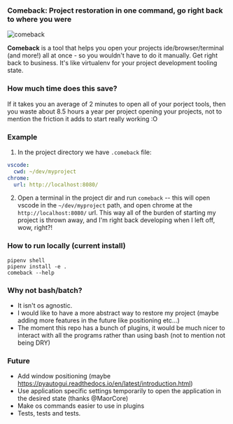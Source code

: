 
### Comeback: Project restoration in one command, go right back to where you were
![comeback](https://user-images.githubusercontent.com/1269911/53277678-c7574a80-370d-11e9-8fc1-1b47fe0e8550.png) 

**Comeback** is a tool that helps you open your projects ide/browser/terminal (and more!) all at once - so you wouldn't have to do it manually. Get right back to business. It's like virtualenv for your project development tooling state.

### How much time does this save?
If it takes you an average of 2 minutes to open all of your porject tools, then you waste about 8.5 hours a year per project opening your projects, not to mention the friction it adds to start really working :O

### Example
1) In the project directory we have `.comeback` file:
```yaml
vscode: 
  cwd: ~/dev/myproject
chrome:
  url: http://localhost:8080/
```
2) Open a terminal in the project dir and run `comeback`
 -- this will open vscode in the `~/dev/myproject` path, and open chrome at the `http://localhost:8080/` url. This way all of the burden of starting my project is thrown away, and I'm right back developing when I left off, wow, right?!
 
### How to run locally (current install)
`pipenv shell`  
`pipenv install -e .`  
`comeback --help`  

### Why not bash/batch?
- It isn't os agnostic.
- I would like to have a more abstract way to restore my project (maybe adding more features in the future like positioning etc...)
- The moment this repo has a bunch of plugins, it would be much nicer to interact with all the programs rather than using bash (not to mention not being DRY)

### Future
 - Add window positioning (maybe https://pyautogui.readthedocs.io/en/latest/introduction.html)
 - Use application specific settings temporarily to open the application in the desired state (thanks @MaorCore)
 - Make os commands easier to use in plugins
 - Tests, tests and tests.
